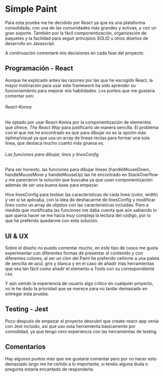 # Simple Paint

Para esta prueba me he decidido por React ya que es una plataforma consolidada, con una de las comunidades más grandes y activas, y con un gran soporte. También por la fácil componentización, organización de paquetes y la facilidad para seguir principios SOLID u otros diseños de desarrollo en Javascript.

A continuación comentaré mis decisiones en cada fase del proyecto.

## Programación - React
Aunque he explicado antes las razones por las que he escogido React, la mayor motivación para usar este framework ha sido aprender su funcionamiento para mejorar mis habilidades. Los puntos que me gustaría comentar son:

###### React-Konva
He optado por usar React-Konva por la componentización de elementos que ofrece, *The React Way* para justificarlo de manera sencilla. 
El problema con el que me he encontrado es que para dibujar no es la opción más óptima/visual ya que usa un array de lineas rectas para formar una sola línea, que destaca mucho cuanto más gruesa es. 

###### Las funciones para dibujar, lines y linesConfig
Para ser honesto, las funciones para dibujar lineas (handleMouseDown, handleMouseMove y handleMouseUp) las he encontrado en StackOverflow y me parecieron la solución que buscaba ya que usan componentización además de ser una buena base para empezar. 


Hice linesConfig para testear las caracteristicas de cada linea (color, width) y ver si se aplicaba, con la idea de deshacarme de linesConfig y modificar lines como un array de objetos con las caracteristicas incluidas. Pero a medida que modificaba las funciones me daba cuenta que aún sabiendo lo que quería hacer se me hacía muy compleja la lectura del código, por lo que he preferido quedarme con esta solución.

## UI & UX

Sobre el diseño no puedo comentar mucho, en este tipo de casos me gusta experimentar con diferentes formas de presentar el contenido y con diferentes colores; al ser un clon del Paint he preferido ceñirme a una paleta de sencilla de azul, gris y blanca y en el caso de añadir más herramientas que sea tan fácil como añadir el elemento a Tools con su correspondiente css.

Y aún siendo la experiencia de usuario algo crítico en cualquier proyecto, no le he dado la prioridad que se merece para no tardar demasiado en entregar esta prueba.

## Testing - Jest
Poco después de empezar el proyecto descubrí que create-react-app venía con Jest incluido, así que uso esta herramienta básicamente por comodidad, ya que tengo cero experiencia con las herramientas de testing

## Comentarios
Hay algunos puntos más que me gustaría comentar pero por no hacer esto demasiado largo me he ceñido a lo importante, si tenéis alguna duda o pregunta estaría encantado de responderla.
